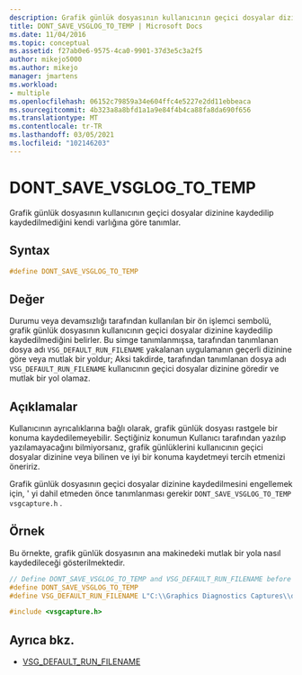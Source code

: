 ```yaml
---
description: Grafik günlük dosyasının kullanıcının geçici dosyalar dizinine kaydedilip kaydedilmediğini kendi varlığına göre tanımlar.
title: DONT_SAVE_VSGLOG_TO_TEMP | Microsoft Docs
ms.date: 11/04/2016
ms.topic: conceptual
ms.assetid: f27ab0e6-9575-4ca0-9901-37d3e5c3a2f5
author: mikejo5000
ms.author: mikejo
manager: jmartens
ms.workload:
- multiple
ms.openlocfilehash: 06152c79859a34e604ffc4e5227e2dd11ebbeaca
ms.sourcegitcommit: 4b323a8a8bfd1a1a9e84f4b4ca88fa8da690f656
ms.translationtype: MT
ms.contentlocale: tr-TR
ms.lasthandoff: 03/05/2021
ms.locfileid: "102146203"
---
```

# <a name="dont_save_vsglog_to_temp"></a>DONT_SAVE_VSGLOG_TO_TEMP
Grafik günlük dosyasının kullanıcının geçici dosyalar dizinine kaydedilip kaydedilmediğini kendi varlığına göre tanımlar.

## <a name="syntax"></a>Syntax

```C++
#define DONT_SAVE_VSGLOG_TO_TEMP
```

## <a name="value"></a>Değer
 Durumu veya devamsızlığı tarafından kullanılan bir ön işlemci sembolü, grafik günlük dosyasının kullanıcının geçici dosyalar dizinine kaydedilip kaydedilmediğini belirler. Bu simge tanımlanmışsa, tarafından tanımlanan dosya adı `VSG_DEFAULT_RUN_FILENAME` yakalanan uygulamanın geçerli dizinine göre veya mutlak bir yoldur; Aksi takdirde, tarafından tanımlanan dosya adı `VSG_DEFAULT_RUN_FILENAME` kullanıcının geçici dosyalar dizinine göredir ve mutlak bir yol olamaz.

## <a name="remarks"></a>Açıklamalar
 Kullanıcının ayrıcalıklarına bağlı olarak, grafik günlük dosyası rastgele bir konuma kaydedilemeyebilir. Seçtiğiniz konumun Kullanıcı tarafından yazılıp yazılamayacağını bilmiyorsanız, grafik günlüklerini kullanıcının geçici dosyalar dizinine veya bilinen ve iyi bir konuma kaydetmeyi tercih etmenizi öneririz.

 Grafik günlük dosyasının geçici dosyalar dizinine kaydedilmesini engellemek için, ' yi dahil etmeden önce tanımlanması gerekir `DONT_SAVE_VSGLOG_TO_TEMP` `vsgcapture.h` .

## <a name="example"></a>Örnek
 Bu örnekte, grafik günlük dosyasının ana makinedeki mutlak bir yola nasıl kaydedileceği gösterilmektedir.

```cpp
// Define DONT_SAVE_VSGLOG_TO_TEMP and VSG_DEFAULT_RUN_FILENAME before including vsgcapture.h
#define DONT_SAVE_VSGLOG_TO_TEMP
#define VSG_DEFAULT_RUN_FILENAME L"C:\\Graphics Diagnostics Captures\\default.vsglog"

#include <vsgcapture.h>
```

## <a name="see-also"></a>Ayrıca bkz.
- [VSG_DEFAULT_RUN_FILENAME](vsg-default-run-filename.md)
